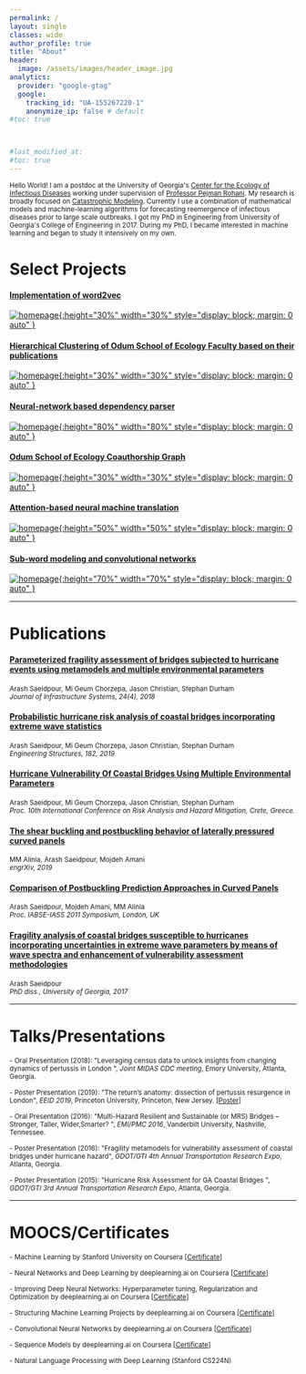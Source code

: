 ```yaml
---
permalink: /
layout: single
classes: wide
author_profile: true
title: "About"
header:
  image: /assets/images/header_image.jpg
analytics:
  provider: "google-gtag"
  google:
    tracking_id: "UA-155267220-1"
    anonymize_ip: false # default
#toc: true



#last_modified_at:
#toc: true
---
```

<sub> Hello World! I am a postdoc at the University of Georgia's [Center for the Ecology of Infectious Diseases](http://ceid.uga.edu/) working under supervision of [Professor Pejman Rohani](http://rohanilab.ecology.uga.edu/). My research is broadly focused on [Catastrophic Modeling](https://en.wikipedia.org/wiki/Catastrophe_modeling). Currently I use a combination of mathematical models and machine-learning algorithms for forecasting reemergence of infectious diseases prior to large scale outbreaks. I got my PhD in Engineering from University of Georgia's College of Engineering in 2017. During my PhD, I became interested in machine learning and began to study it intensively on my own. <sub>


# Select Projects




#### [Implementation of word2vec][2]

[![homepage][1]{:height="30%" width="30%" style="display: block; margin: 0 auto" }][2]


[1]:  /assets/images/bag_of_words.jpg
[2]:  https://github.com/ArashSaeidpour/word2vec/blob/master/Implementation%20of%20word2vec.ipynb
   "IPython notebook"


#### [Hierarchical Clustering of Odum School of Ecology Faculty based on their publications][102]

[![homepage][101]{:height="30%" width="30%" style="display: block; margin: 0 auto" }][2]


[101]:  /assets/images/dendogram.png
[102]:  https://github.com/ArashSaeidpour/Hierarchical-Clustering-of-Odum-School-of-Ecology-Faculty-based-on-their-publications/blob/master/Hierarchical%20clustering.ipynb
  "IPython notebook"


#### [Neural-network based dependency parser][4]

[![homepage][3]{:height="80%" width="80%" style="display: block; margin: 0 auto" }][4]

[3]:  /assets/images/nn_parser.png
[4]:  https://github.com/ArashSaeidpour/NN-based-dependency-parser/blob/master/NN-dependency%20parser.ipynb
"IPython notebook"


#### [Odum School of Ecology Coauthorship Graph][104]

[![homepage][103]{:height="30%" width="30%" style="display: block; margin: 0 auto" }][2]


[103]:  /assets/images/coauthorship_graph.png
[104]:  https://github.com/ArashSaeidpour/Hierarchical-Clustering-of-Odum-School-of-Ecology-Faculty-based-on-their-publications/blob/master/Coauthorship%20graph.ipynb
  "IPython notebook"


#### [Attention-based neural machine translation][6]

[![homepage][5]{:height="50%" width="50%" style="display: block; margin: 0 auto" }][6]

[5]:  /assets/images/attention.png
[6]:  https://github.com/ArashSaeidpour/Attention-based-NMT/blob/master/Attention-based%20NMT.ipynb "IPython notebook"


#### [Sub-word modeling and convolutional networks][8]

[![homepage][7]{:height="70%" width="70%" style="display: block; margin: 0 auto" }][8]

[7]:  /assets/images/character_cnn.png
[8]:  https://github.com/ArashSaeidpour/Sub-word-modeling-and-convolutional-networks/blob/master/Sub-word%20modeling%20and%20convolutional%20networks.ipynb
 "IPython notebook"
---


# Publications
#### [Parameterized fragility assessment of bridges subjected to hurricane events using metamodels and multiple environmental parameters][9]
<sub> Arash Saeidpour, Mi Geum Chorzepa, Jason Christian, Stephan Durham <br>
*Journal of Infrastructure Systems, 24(4), 2018* <sub>

#### [Probabilistic hurricane risk analysis of coastal bridges incorporating extreme wave statistics][10]
<sub> Arash Saeidpour, Mi Geum Chorzepa, Jason Christian, Stephan Durham <br>
*Engineering Structures, 182, 2019* <sub>

#### [Hurricane Vulnerability Of Coastal Bridges Using Multiple Environmental Parameters][11]
<sub> Arash Saeidpour, Mi Geum Chorzepa, Jason Christian, Stephan Durham <br>
*Proc. 10th International Conference on Risk Analysis and Hazard Mitigation, Crete, Greece.* <sub>

#### [The shear buckling and postbuckling behavior of laterally pressured curved panels][12]
<sub> MM Alinia, Arash Saeidpour, Mojdeh Amani <br>
*engrXiv, 2019* <sub>

#### [Comparison of Postbuckling Prediction Approaches in Curved Panels][13]
<sub> Arash Saeidpour, Mojdeh Amani, MM Alinia <br>
*Proc. IABSE-IASS 2011 Symposium, London, UK* <sub>

#### [Fragility analysis of coastal bridges susceptible to hurricanes incorporating uncertainties in extreme wave parameters by means of wave spectra and enhancement of vulnerability assessment methodologies][14]
<sub> Arash Saeidpour <br>
*PhD diss., University of Georgia, 2017* <sub>

---

# Talks/Presentations

<sub> - Oral Presentation (2018): "Leveraging census data to unlock insights from changing dynamics of pertussis in London ", *Joint MIDAS CDC meeting*, Emory University, Atlanta, Georgia. <sub>

<sub> - Poster Presentation (2019): "The return’s anatomy: dissection of pertussis resurgence in London", *EEID 2019*, Princeton University, Princeton, New Jersey. \[[Poster](https://docs.google.com/presentation/d/1zfcVHL_W03fepaAiSvXAb_FlHj55GxsHradAE83utzQ/edit?usp=sharing)\]<sub>

<sub> - Oral Presentation (2016): "Multi-Hazard Resilient and Sustainable (or MRS) Bridges – Stronger, Taller, Wider,Smarter? ", *EMI/PMC 2016*, Vanderbilt University, Nashville, Tennessee. <sub>

<sub> - Poster Presentation (2016): "Fragility metamodels for vulnerability assessment of coastal bridges under hurricane hazard", *GDOT/GTI 4th Annual Transportation Research Expo*, Atlanta, Georgia. <sub>

<sub> - Poster Presentation (2015): "Hurricane Risk Assessment for GA Coastal Bridges ", *GDOT/GTI 3rd Annual Transportation Research Expo*, Atlanta, Georgia. <sub>

---
# MOOCS/Certificates

<sub> -  Machine Learning by Stanford University on Coursera \[[Certificate][201]\]

<sub> -  Neural Networks and Deep Learning by deeplearning.ai on Coursera \[[Certificate][202]\] <sub>

<sub> -  Improving Deep Neural Networks: Hyperparameter tuning, Regularization and Optimization by deeplearning.ai on Coursera \[[Certificate][203]\] <sub>

<sub> -  Structuring Machine Learning Projects by deeplearning.ai on Coursera \[[Certificate][204]\] <sub>

<sub> -  Convolutional Neural Networks by deeplearning.ai on Coursera \[[Certificate][205]\] <sub>

<sub> -  Sequence Models by deeplearning.ai on Coursera \[[Certificate][206]\] <sub>

<sub> -  Natural Language Processing with Deep Learning (Stanford CS224N)  <sub>

[201]: https://www.coursera.org/account/accomplishments/certificate/CAT2Q4MM8PSK
[202]: https://www.coursera.org/account/accomplishments/certificate/EVUVCJLZGWGA
[203]: https://www.coursera.org/account/accomplishments/certificate/PG6L3V5ZELWS
[204]: https://www.coursera.org/account/accomplishments/certificate/ZK5JR7YH3J53
[205]: https://www.coursera.org/account/accomplishments/certificate/NNY8NPC66MVE
[206]: https://www.coursera.org/account/accomplishments/certificate/UVAM8PW74ASN








[9]: https://ascelibrary.org/doi/abs/10.1061/%28ASCE%29IS.1943-555X.0000442
[10]: https://www.sciencedirect.com/science/article/pii/S0141029618320546
[11]: https://www.witpress.com/elibrary/SSE-volumes/6/1/1084
[12]: https://engrxiv.org/jg27s/
[13]: https://www.researchgate.net/profile/Arash_Saeidpour/publication/320191091_Comparison_of_Postbuckling_Prediction_Approaches_in_Curved_Panels/links/59d3ecc90f7e9b4fd7ffc4a9/Comparison-of-Postbuckling-Prediction-Approaches-in-Curved-Panels.pdf
[14]: https://athenaeum.libs.uga.edu/handle/10724/37488
